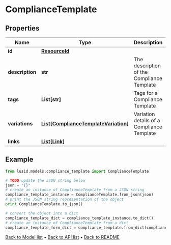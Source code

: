 # ComplianceTemplate


## Properties
Name | Type | Description | Notes
------------ | ------------- | ------------- | -------------
**id** | [**ResourceId**](ResourceId.md) |  | 
**description** | **str** | The description of the Compliance Template | 
**tags** | **List[str]** | Tags for a Compliance Template | [optional] 
**variations** | [**List[ComplianceTemplateVariation]**](ComplianceTemplateVariation.md) | Variation details of a Compliance Template | 
**links** | [**List[Link]**](Link.md) |  | [optional] 

## Example

```python
from lusid.models.compliance_template import ComplianceTemplate

# TODO update the JSON string below
json = "{}"
# create an instance of ComplianceTemplate from a JSON string
compliance_template_instance = ComplianceTemplate.from_json(json)
# print the JSON string representation of the object
print ComplianceTemplate.to_json()

# convert the object into a dict
compliance_template_dict = compliance_template_instance.to_dict()
# create an instance of ComplianceTemplate from a dict
compliance_template_form_dict = compliance_template.from_dict(compliance_template_dict)
```
[Back to Model list](../README.md#documentation-for-models) &#8226; [Back to API list](../README.md#documentation-for-api-endpoints) &#8226; [Back to README](../README.md)


